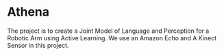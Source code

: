 # Athena
The project is to create a Joint Model of Language and Perception for a Robotic Arm using Active Learning. We use an Amazon Echo and A Kinect Sensor in this project.

